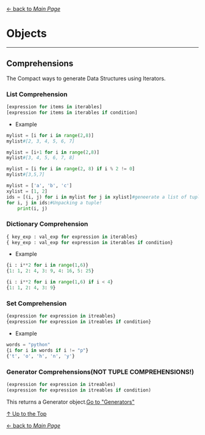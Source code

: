 [← back to *Main Page*](https://github.com/pydemia/Python3/blob/master/scripts/PythonProgramming_intermediate.md#intermediate-python)


# Objects

---
## Comprehensions

The Compact ways to generate Data Structures using Iterators.


### List Comprehension

```python
[expression for items in iterables]
[expression for items in iterables if condition]
```

* Example
```python
mylist = [i for i in range(2,8)]
mylist#[2, 3, 4, 5, 6, 7]

mylist = [i+1 for i in range(2,8)]
mylist#[3, 4, 5, 6, 7, 8]

mylist = [i for i in range(2, 8) if i % 2 != 0]
mylist#[3,5,7]

mylist = ['a', 'b', 'c']
xylist = [1, 2]
ids = [(i, j) for i in mylist for j in xylist]#geneerate a list of tuples
for i, j in ids:#Unpacking a tuple!
    print(i, j)
```

### Dictionary Comprehension

```python
{ key_exp : val_exp for expression in iterables}
{ key_exp : val_exp for expression in iterables if condition}
```

* Example

```python
{i : i**2 for i in range(1,6)}
{1: 1, 2: 4, 3: 9, 4: 16, 5: 25}

{i : i**2 for i in range(1,6) if i < 4}
{1: 1, 2: 4, 3: 9}
```


### Set Comprehension

```python
{expression for expression in itreables}
{expression for expression in itreables if condition}
```

* Example

```python
words = "python"
{i for i in words if i != "p"}
{'t', 'o', 'h', 'n', 'y'}
```

### Generator Comprehensions(NOT TUPLE COMPREHENSIONS!)

```python
(expression for expression in itreables)
(expression for expression in itreables if condition)
```

This returns a Generator object.[Go to "Generators"](https://github.com/pydemia/Python3/blob/master/scripts/python_programming/Functions_01_basics.md#generators)

[↑ Up to the Top](#control-flow-statements(conditionals-&-loops))

[← back to *Main Page*](https://github.com/pydemia/Python3/blob/master/scripts/PythonProgramming_intermediate.md#intermediate-python)
